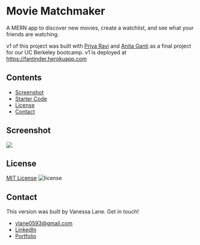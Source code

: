 # Movie Matchmaker
A MERN app to discover new movies, create a watchlist, and see what your friends are watching.

v1 of this project was built with [Priya Ravi](https://github.com/priyaravi23) and [Anita Ganti](https://github.com/anitapeppercorn) as a final project for our UC Berkeley bootcamp. v1 is deployed at https://fantinder.herokuapp.com

## Contents
- [Screenshot](#Screenshot)
- [Starter Code](#Starter)
- [License](#License)
- [Contact](#Contact)

## Screenshot
![](images/FANTINDER.png)

## License
[MIT License](./LICENSE) ![license](https://img.shields.io/badge/License-MIT-blue)

## Contact
This version was built by Vanessa Lane. Get in touch! 
- [vlane0593@gmail.com](mailto:vlane0593@gmail.com)
- [LinkedIn](https://linkedin.com/in/vanessa-lane)
- [Portfolio](https://vanessalane.herokuapp.com)
